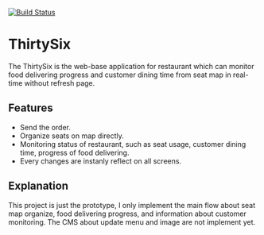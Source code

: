 [![Build Status](https://travis-ci.org/AbnerLin/ThirtySix.svg?branch=master)](https://travis-ci.org/AbnerLin/ThirtySix) 
# ThirtySix
The ThirtySix is the web-base application for restaurant which can monitor food delivering progress and customer dining time from seat map in real-time without refresh page.

## Features
* Send the order.
* Organize seats on map directly.
* Monitoring status of restaurant, such as seat usage, customer dining time, progress of food delivering.
* Every changes are instanly reflect on all screens.

## Explanation
This project is just the prototype, I only implement the main flow about seat map organize, food delivering progress, and information about customer monitoring. The CMS about update menu and image are not implement yet. 


